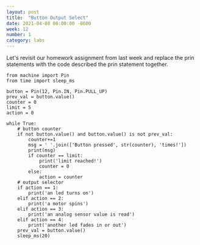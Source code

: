 ```yaml
---
layout: post
title:  "Button Output Select"
date: 2021-04-08 06:00:00 -0600
week: 12
number: 1
category: labs
---
```


Let's revisit our homework assignment from last week and replace the prin statements with the code described the prin statement together.

```
from machine import Pin
from time import sleep_ms

button = Pin(12, Pin.IN, Pin.PULL_UP)
prev_val = button.value()
counter = 0
limit = 5
action = 0

while True:
    # button counter
    if not button.value() and button.value() is not prev_val:
        counter+=1
        msg = ' '.join(['Button pressed', str(counter), 'times!'])
        print(msg)
        if counter == limit:
            print('limit reached!')
            counter = 0
        else:
            action = counter
    # output selector
    if action == 1:
        print('an led turns on')
    elif action == 2:
        print('a motor spins')
    elif action == 3:
        print('an analog sensor value is read')
    elif action == 4:
        print('another led fades in or out')
    prev_val = button.value()
    sleep_ms(20)
```
